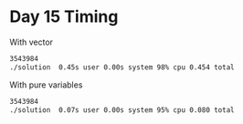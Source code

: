 # Day 15 Timing

With vector

```bash
3543984
./solution  0.45s user 0.00s system 98% cpu 0.454 total
```

With pure variables

```bash
3543984
./solution  0.07s user 0.00s system 95% cpu 0.080 total
```
